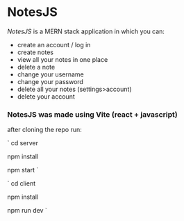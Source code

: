 # NotesJS

_NotesJS_ is a MERN stack application in which you can:  

*   create an account / log in
*   create notes
*   view all your notes in one place
*   delete a note
*   change your username
*   change your password
*   delete all your notes (settings>account)
*   delete your account

### NotesJS was made using Vite (react + javascript)

after cloning the repo run:

`
cd server

npm install

npm start
`


`
cd client

npm install

npm run dev
`